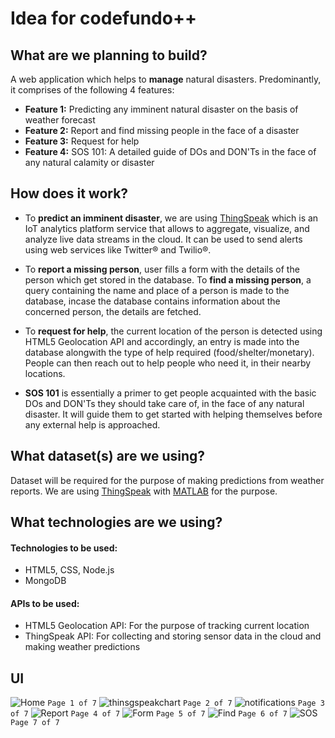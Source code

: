 # Idea for codefundo++

## What are we planning to build?
A web application which helps to **manage** natural disasters. Predominantly, it comprises of the following 4 features:
* **Feature 1:** Predicting any imminent natural disaster on the basis of weather forecast
* **Feature 2:** Report and find missing people in the face of a disaster
* **Feature 3:** Request for help
* **Feature 4:** SOS 101: A detailed guide of DOs and DON'Ts in the face of any natural calamity or disaster

## How does it work?
* To **predict an imminent disaster**, we are using [ThingSpeak](https://in.mathworks.com/products/thingspeak.html) which is an IoT analytics platform service that allows to aggregate, visualize, and analyze live data streams in the cloud. It can be used to send alerts using web services like Twitter® and Twilio®.

* To **report a missing person**, user fills a form with the details of the person which get stored in the database. To **find a missing person**, a query containing the name and place of a person is made to the database, incase the database contains information about the concerned person, the details are fetched.

* To **request for help**, the current location of the person is detected using HTML5 Geolocation API and accordingly, an entry is made into the database alongwith the type of help required (food/shelter/monetary). People can then reach out to help people who need it, in their nearby locations.

* **SOS 101** is essentially a primer to get people acquainted with the basic DOs and DON'Ts they should take care of, in the face of any natural disaster. It will guide them to get started with helping themselves before any external help is approached. 

## What dataset(s) are we using?
Dataset will be required for the purpose of making predictions from weather reports. We are using [ThingSpeak](https://in.mathworks.com/products/thingspeak.html) with [MATLAB](https://in.mathworks.com/help/thingspeak/collect-data-in-a-new-channel.html) for the purpose. 

## What technologies are we using?
#### Technologies to be used:
* HTML5, CSS, Node.js
* MongoDB

#### APIs to be used:
* HTML5 Geolocation API: For the purpose of tracking current location
* ThingSpeak API: For collecting and storing sensor data in the cloud and making weather predictions

## UI 
![Home](https://github.com/vansjyo/Disaster-Management/blob/master/Screenshots/home.png)
`Page 1 of 7`
![thinsgspeakchart](https://github.com/vansjyo/Disaster-Management/blob/master/Screenshots/thingspeakChart.png)
`Page 2 of 7`
![notifications](https://github.com/vansjyo/Disaster-Management/blob/master/Screenshots/notifs.png)
`Page 3 of 7`
![Report](https://github.com/vansjyo/Disaster-Management/blob/master/Screenshots/report.png)
`Page 4 of 7`
![Form](https://github.com/vansjyo/Disaster-Management/blob/master/Screenshots/form.png)
`Page 5 of 7`
![Find](https://github.com/vansjyo/Disaster-Management/blob/master/Screenshots/find.png)
`Page 6 of 7`
![SOS](https://github.com/vansjyo/Disaster-Management/blob/master/Screenshots/SOSGuide.png)
`Page 7 of 7`


